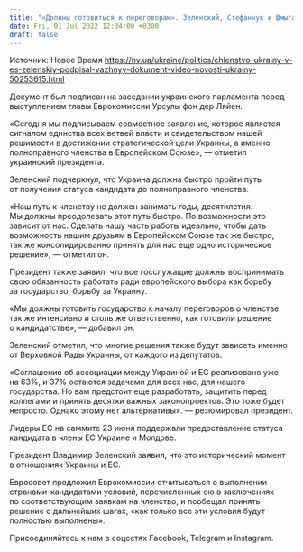 ```yaml
---
title: "«Должны готовиться к переговорам». Зеленский, Стефанчук и Шмыгаль подписали совместное заявление о пути к полноправному членству в ЕС"
date: Fri, 01 Jul 2022 12:34:00 +0300
draft: false
---
```

Источник: Новое Время https://nv.ua/ukraine/politics/chlenstvo-ukrainy-v-es-zelenskiy-podpisal-vazhnyy-dokument-video-novosti-ukrainy-50253615.html


 Документ был подписан на заседании украинского парламента перед выступлением главы Еврокомиссии Урсулы фон дер Ляйен.

«Сегодня мы подписываем совместное заявление, которое является сигналом единства всех ветвей власти и свидетельством нашей решимости в достижении стратегической цели Украины, а именно полноправного членства в Европейском Союзе», — отметил украинский президента.

Зеленский подчеркнул, что Украина должна быстро пройти путь от получения статуса кандидата до полноправного членства.

«Наш путь к членству не должен занимать годы, десятилетия. Мы должны преодолевать этот путь быстро. По возможности это зависит от нас. Сделать нашу часть работы идеально, чтобы дать возможность нашим друзьям в Европейском Союзе так же быстро, так же консолидированно принять для нас еще одно историческое решение», — отметил он.

Президент также заявил, что все госслужащие должны воспринимать свою обязанность работать ради европейского выбора как борьбу за государство, борьбу за Украину.

«Мы должны готовить государство к началу переговоров о членстве так же интенсивно и столь же ответственно, как готовили решение о кандидатстве», — добавил он.

Зеленский отметил, что многие решения также будут зависеть именно от Верховной Рады Украины, от каждого из депутатов.

«Соглашение об ассоциации между Украиной и ЕС реализовано уже на 63%, и 37% остаются задачами для всех нас, для нашего государства. Но вам предстоит еще разработать, защитить перед коллегами и принять десятки важных законопроектов. Это тоже будет непросто. Однако этому нет альтернативы». — резюмировал президент.

Лидеры ЕС на саммите 23 июня поддержали предоставление статуса кандидата в члены ЕС Украине и Молдове.

Президент Владимир Зеленский заявил, что это исторический момент в отношениях Украины и ЕС.

Евросовет предложил Еврокомиссии отчитываться о выполнении странами-кандидатами условий, перечисленных ею в заключениях по соответствующим заявкам на членство, и пообещал принять решение о дальнейших шагах, «как только все эти условия будут полностью выполнены».



Присоединяйтесь к нам в соцсетях Facebook, Telegram и Instagram.
